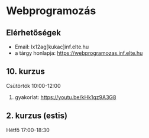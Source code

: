 # Webprogramozás

## Elérhetőségek

- Email: lx12ag[kukac]inf.elte.hu
- a tárgy honlapja: https://webprogramozas.inf.elte.hu

## 10. kurzus
Csütörtök 10:00-12:00
1. gyakorlat: https://youtu.be/kHk1qz9A3G8

## 2. kurzus (estis)
Hétfő 17:00-18:30
